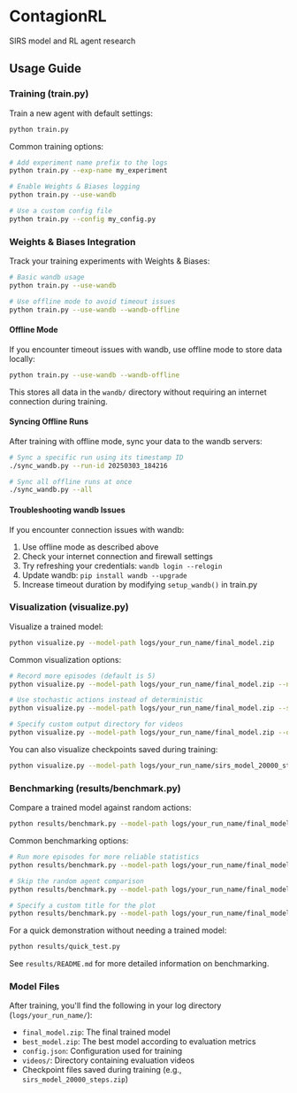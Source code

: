 # ContagionRL
SIRS model and RL agent research

## Usage Guide

### Training (train.py)

Train a new agent with default settings:
```bash
python train.py
```

Common training options:
```bash
# Add experiment name prefix to the logs
python train.py --exp-name my_experiment

# Enable Weights & Biases logging
python train.py --use-wandb

# Use a custom config file
python train.py --config my_config.py
```

### Weights & Biases Integration

Track your training experiments with Weights & Biases:

```bash
# Basic wandb usage
python train.py --use-wandb

# Use offline mode to avoid timeout issues
python train.py --use-wandb --wandb-offline
```

#### Offline Mode

If you encounter timeout issues with wandb, use offline mode to store data locally:

```bash
python train.py --use-wandb --wandb-offline
```

This stores all data in the `wandb/` directory without requiring an internet connection during training.

#### Syncing Offline Runs

After training with offline mode, sync your data to the wandb servers:

```bash
# Sync a specific run using its timestamp ID
./sync_wandb.py --run-id 20250303_184216

# Sync all offline runs at once
./sync_wandb.py --all
```

#### Troubleshooting wandb Issues

If you encounter connection issues with wandb:

1. Use offline mode as described above
2. Check your internet connection and firewall settings
3. Try refreshing your credentials: `wandb login --relogin`
4. Update wandb: `pip install wandb --upgrade`
5. Increase timeout duration by modifying `setup_wandb()` in train.py

### Visualization (visualize.py)

Visualize a trained model:
```bash
python visualize.py --model-path logs/your_run_name/final_model.zip
```

Common visualization options:
```bash
# Record more episodes (default is 5)
python visualize.py --model-path logs/your_run_name/final_model.zip --num-episodes 10

# Use stochastic actions instead of deterministic
python visualize.py --model-path logs/your_run_name/final_model.zip --stochastic

# Specify custom output directory for videos
python visualize.py --model-path logs/your_run_name/final_model.zip --output-dir my_videos
```

You can also visualize checkpoints saved during training:
```bash
python visualize.py --model-path logs/your_run_name/sirs_model_20000_steps.zip
```

### Benchmarking (results/benchmark.py)

Compare a trained model against random actions:
```bash
python results/benchmark.py --model-path logs/your_run_name/final_model.zip
```

Common benchmarking options:
```bash
# Run more episodes for more reliable statistics
python results/benchmark.py --model-path logs/your_run_name/final_model.zip --runs 30

# Skip the random agent comparison
python results/benchmark.py --model-path logs/your_run_name/final_model.zip --no-random

# Specify a custom title for the plot
python results/benchmark.py --model-path logs/your_run_name/final_model.zip --title "My Custom Plot Title"
```

For a quick demonstration without needing a trained model:
```bash
python results/quick_test.py
```

See `results/README.md` for more detailed information on benchmarking.

### Model Files

After training, you'll find the following in your log directory (`logs/your_run_name/`):
- `final_model.zip`: The final trained model
- `best_model.zip`: The best model according to evaluation metrics
- `config.json`: Configuration used for training
- `videos/`: Directory containing evaluation videos
- Checkpoint files saved during training (e.g., `sirs_model_20000_steps.zip`)
